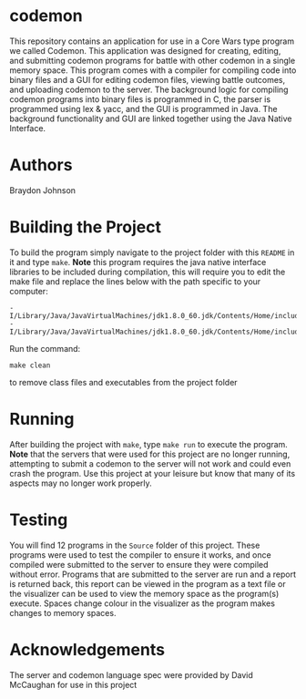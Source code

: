 # codemon
This repository contains an application for use in a Core Wars type program we called Codemon. This application was designed for creating, editing, and submitting codemon programs for battle with other codemon in a single memory space. This program comes with a compiler for compiling code into binary files and a GUI for editing codemon files, viewing battle outcomes, and uploading codemon to the server. The background logic for compiling codemon programs into binary files is programmed in C, the parser is programmed using lex & yacc, and the GUI is programmed in Java. The background functionality and GUI are linked together using the Java Native Interface.

# Authors
Braydon Johnson

# Building the Project
To build the program simply navigate to the project folder with this `README` in it and type `make`.
**Note** this program requires the java native interface libraries to be included during compilation, this will require you to edit the make file and replace the lines below with the path specific to your computer:
```
-I/Library/Java/JavaVirtualMachines/jdk1.8.0_60.jdk/Contents/Home/include 
-I/Library/Java/JavaVirtualMachines/jdk1.8.0_60.jdk/Contents/Home/include/darwin
```
Run the command:
```
make clean
```
to remove class files and executables from the project folder

# Running
After building the project with `make`, type `make run` to execute the program.
**Note** that the servers that were used for this project are no longer running, attempting to submit a codemon to the server will not work and could even crash the program. Use this project at your leisure but know that many of its aspects may no longer work properly.

# Testing
You will find 12 programs in the `Source` folder of this project. These programs were used to test the compiler to ensure it works, and once compiled were submitted to the server to ensure they were compiled without error. Programs that are submitted to the server are run and a report is returned back, this report can be viewed in the program as a text file or the visualizer can be used to view the memory space as the program(s) execute. Spaces change colour in the visualizer as the program makes changes to memory spaces.

# Acknowledgements
The server and codemon language spec were provided by David McCaughan for use in this project
